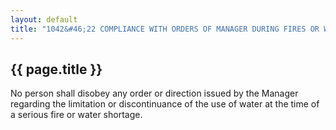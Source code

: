---
layout: default 
title: "1042&#46;22 COMPLIANCE WITH ORDERS OF MANAGER DURING FIRES OR WATER SHORTAGES REQUIRED&#46;"---

{{ page.title }}
----------------

No person shall disobey any order or direction issued by the Manager
regarding the limitation or discontinuance of the use of water at the
time of a serious fire or water shortage.
